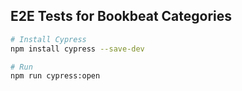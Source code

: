 ## E2E Tests for Bookbeat Categories

```bash
# Install Cypress
npm install cypress --save-dev

# Run
npm run cypress:open
```